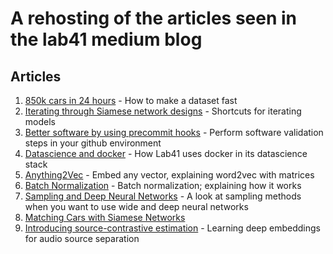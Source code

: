 # A rehosting of the articles seen in the lab41 medium blog

## Articles
1. [850k cars in 24 hours](850kimages) - How to make a dataset fast
1. [Iterating through Siamese network designs](fastsiamese) - Shortcuts for iterating models 
1. [Better software by using precommit hooks](precommithooks) - Perform software validation steps in your github environment
1. [Datascience and docker](lab41docker) - How Lab41 uses docker in its datascience stack
1. [Anything2Vec](anything2vec) - Embed any vector, explaining word2vec with matrices
1. [Batch Normalization](batchnorm) - Batch normalization; explaining how it works
1. [Sampling and Deep Neural Networks](yfcc100m) - A look at sampling methods when you want to use wide and deep neural networks
1. [Matching Cars with Siamese Networks](matchingcars)
1. [Introducing source-contrastive estimation](sce) - Learning deep embeddings for audio source separation

